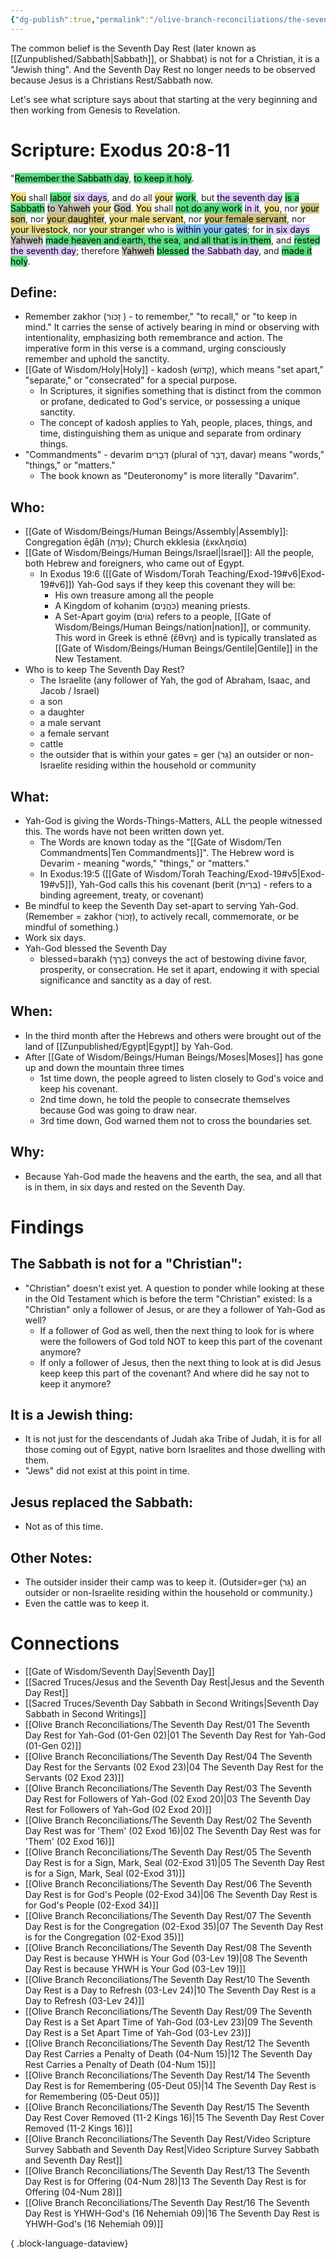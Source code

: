 ```yaml
---
{"dg-publish":true,"permalink":"/olive-branch-reconciliations/the-seventh-day-rest/03-the-seventh-day-rest-for-followers-of-yah-god-02-exod-20/","tags":["#OliveBranch","#Sabbath","#SeventhDayRest","S"]}
---
```


The common belief is the Seventh Day Rest (later known as [[Zunpublished/Sabbath\|Sabbath]], or Shabbat) is not for a Christian, it is a "Jewish thing". And the Seventh Day Rest no longer needs to be observed because Jesus is a Christians Rest/Sabbath now. 

Let's see what scripture says about that starting at the very beginning and then working from Genesis to Revelation. 
# Scripture: Exodus 20:8-11

"<mark style="background: #04CD3EA6;">Remember the Sabbath day</mark>, <mark style="background: #04CD3EA6;">to keep it holy</mark>. 

<mark style="background: #E0CC4BA6;">You</mark> shall <mark style="background: #04CD3EA6;">labor</mark> <mark style="background: #D2B3FFA6;">six days</mark>, and do all <mark style="background: #E0CC4BA6;">your</mark> <mark style="background: #04CD3EA6;">work</mark>, but <mark style="background: #D2B3FFA6;">the seventh day</mark> <mark style="background: #04CD3EA6;">is a Sabbath</mark> <mark style="background: #A4A089A6;">to Yahweh</mark> <mark style="background: #E0CC4BA6;">your</mark> <mark style="background: #A4A089A6;">God</mark>. <mark style="background: #E0CC4BA6;">You</mark> shall <mark style="background: #04CD3EA6;">not do any work</mark> <mark style="background: #D2B3FFA6;">in it</mark>, <mark style="background: #E0CC4BA6;">you</mark>, nor <mark style="background: #B2A23AA6;">your son</mark>, nor <mark style="background: #B2A23AA6;">your daughter</mark>, <mark style="background: #E0CC4BA6;">your male servant</mark>, nor <mark style="background: #B2A23AA6;">your female servant</mark>, nor <mark style="background: #E0CC4BA6;">your livestock</mark>, nor <mark style="background: #E0CC4BA6;">your stranger</mark> who is <mark style="background: #4DA6EDA6;">within your gates</mark>; for <mark style="background: #D2B3FFA6;">in six days</mark> <mark style="background: #A4A089A6;">Yahweh</mark> <mark style="background: #04CD3EA6;">made heaven and earth, the sea, and all that is in them</mark>, and <mark style="background: #04CD3EA6;">rested</mark> <mark style="background: #D2B3FFA6;">the seventh day</mark>; therefore <mark style="background: #A4A089A6;">Yahweh</mark> <mark style="background: #04CD3EA6;">blessed</mark> <mark style="background: #D2B3FFA6;">the Sabbath day</mark>, and <mark style="background: #04CD3EA6;">made it holy</mark>. 

## **Define**: 
- Remember zakhor (זָכוֹר )  - to remember," "to recall," or "to keep in mind." It carries the sense of actively bearing in mind or observing with intentionality, emphasizing both remembrance and action. The imperative form in this verse is a command, urging consciously remember and uphold the sanctity.
- [[Gate of Wisdom/Holy\|Holy]] - kadosh (קָדוֹשׁ), which means "set apart," "separate," or "consecrated" for a special purpose. 
	- In Scriptures, it signifies something that is distinct from the common or profane, dedicated to God's service, or possessing a unique sanctity. 
	- The concept of kadosh applies to Yah, people, places, things, and time, distinguishing them as unique and separate from ordinary things. 
- "Commandments" - devarim דְּבָרִים (plural of דָּבָר, davar) means "words," "things," or "matters." 
	- The book known as "Deuteronomy" is more literally "Davarim".

## **Who**:
- [[Gate of Wisdom/Beings/Human Beings/Assembly\|Assembly]]: Congregation ēḏāh (עֵדָה); Church ekklesia (ἐκκλησία)
- [[Gate of Wisdom/Beings/Human Beings/Israel\|Israel]]: All the people, both Hebrew and foreigners, who came out of Egypt.
	- In Exodus 19:6 ([[Gate of Wisdom/Torah Teaching/Exod-19#v6\|Exod-19#v6]]) Yah-God says if they keep this covenant they will be:
		- His own treasure among all the people
		- A Kingdom of kohanim (כֹּהֲנִים) meaning priests. 
		- A Set-Apart goyim (גּוֹיִם) refers to a people, [[Gate of Wisdom/Beings/Human Beings/nation\|nation]], or community. This word in Greek is ethnē (ἔθνη) and is typically translated as [[Gate of Wisdom/Beings/Human Beings/Gentile\|Gentile]] in the New Testament. 
- Who is to keep The Seventh Day Rest?
	- The Israelite (any follower of Yah, the god of Abraham, Isaac, and Jacob / Israel)
	- a son
	- a daughter
	- a male servant
	- a female servant 
	- cattle
	- the outsider that is within your gates = ger (גֵּר) an outsider or non-Israelite residing within the household or community

## **What**: 
- Yah-God is giving the Words-Things-Matters, ALL the people witnessed this. The words have not been written down yet.
	- The Words are known today as the "[[Gate of Wisdom/Ten Commandments\|Ten Commandments]]". The Hebrew word is Devarim - meaning "words," "things," or "matters." 
	- In Exodus:19:5 ([[Gate of Wisdom/Torah Teaching/Exod-19#v5\|Exod-19#v5]]), Yah-God calls this his covenant (berit (בְּרִית) - refers to a binding agreement, treaty, or covenant)
- Be mindful to keep the Seventh Day set-apart to serving Yah-God. (Remember = zakhor (זָכוֹר), to actively recall, commemorate, or be mindful of something.)
- Work six days.
- Yah-God blessed the Seventh Day
	- blessed=barakh (בֵּרַךְ) conveys the act of bestowing divine favor, prosperity, or consecration. He set it apart, endowing it with special significance and sanctity as a day of rest.

## **When**:
- In the third month after the Hebrews and others were brought out of the land of [[Zunpublished/Egypt\|Egypt]] by Yah-God.
- After [[Gate of Wisdom/Beings/Human Beings/Moses\|Moses]] has gone up and down the mountain three times
	- 1st time down, the people agreed to listen closely to God's voice and keep his covenant.
	- 2nd time down, he told the people to consecrate themselves because God was going to draw near.
	- 3rd time down, God warned them not to cross the boundaries set.

## **Why**: 
- Because Yah-God made the heavens and the earth, the sea, and all that is in them, in six days and rested on the Seventh Day.

# Findings

## The Sabbath is not for a "Christian":
- "Christian" doesn't exist yet. A question to ponder while looking at these in the Old Testament which is before the term "Christian" existed: Is a "Christian" only a follower of Jesus, or are they a follower of Yah-God as well? 
	- If a follower of God as well, then the next thing to look for is where were the followers of God told NOT to keep this part of the covenant anymore?
	- If only a follower of Jesus, then the next thing to look at is did Jesus keep keep this part of the covenant? And where did he say not to keep it anymore?
## It is a Jewish thing: 
-  It is not just for the descendants of Judah aka Tribe of Judah, it is for all those coming out of Egypt, native born Israelites and those dwelling with them. 
- "Jews" did not exist at this point in time.
## Jesus replaced the Sabbath:
- Not as of this time.

## Other Notes:
- The outsider insider their camp was to keep it. (Outsider=ger (גֵּר) an outsider or non-Israelite residing within the household or community.)
- Even the cattle was to keep it.

# Connections

- [[Gate of Wisdom/Seventh Day\|Seventh Day]]
- [[Sacred Truces/Jesus and the Seventh Day Rest\|Jesus and the Seventh Day Rest]]
- [[Sacred Truces/Seventh Day Sabbath in Second Writings\|Seventh Day Sabbath in Second Writings]]
- [[Olive Branch Reconciliations/The Seventh Day Rest/01 The Seventh Day Rest for Yah-God (01-Gen 02)\|01 The Seventh Day Rest for Yah-God (01-Gen 02)]]
- [[Olive Branch Reconciliations/The Seventh Day Rest/04 The Seventh Day Rest for the Servants (02 Exod 23)\|04 The Seventh Day Rest for the Servants (02 Exod 23)]]
- [[Olive Branch Reconciliations/The Seventh Day Rest/03 The Seventh Day Rest for Followers of Yah-God (02 Exod 20)\|03 The Seventh Day Rest for Followers of Yah-God (02 Exod 20)]]
- [[Olive Branch Reconciliations/The Seventh Day Rest/02 The Seventh Day Rest was for 'Them' (02 Exod 16)\|02 The Seventh Day Rest was for 'Them' (02 Exod 16)]]
- [[Olive Branch Reconciliations/The Seventh Day Rest/05 The Seventh Day Rest is for a Sign, Mark, Seal (02-Exod 31)\|05 The Seventh Day Rest is for a Sign, Mark, Seal (02-Exod 31)]]
- [[Olive Branch Reconciliations/The Seventh Day Rest/06 The Seventh Day Rest is for God's People (02-Exod 34)\|06 The Seventh Day Rest is for God's People (02-Exod 34)]]
- [[Olive Branch Reconciliations/The Seventh Day Rest/07 The Seventh Day Rest is for the Congregation (02-Exod 35)\|07 The Seventh Day Rest is for the Congregation (02-Exod 35)]]
- [[Olive Branch Reconciliations/The Seventh Day Rest/08 The Seventh Day Rest is because YHWH is Your God (03-Lev 19)\|08 The Seventh Day Rest is because YHWH is Your God (03-Lev 19)]]
- [[Olive Branch Reconciliations/The Seventh Day Rest/10 The Seventh Day Rest is a Day to Refresh (03-Lev 24)\|10 The Seventh Day Rest is a Day to Refresh (03-Lev 24)]]
- [[Olive Branch Reconciliations/The Seventh Day Rest/09 The Seventh Day Rest is a Set Apart Time of Yah-God (03-Lev 23)\|09 The Seventh Day Rest is a Set Apart Time of Yah-God (03-Lev 23)]]
- [[Olive Branch Reconciliations/The Seventh Day Rest/12 The Seventh Day Rest Carries a Penalty of Death (04-Num 15)\|12 The Seventh Day Rest Carries a Penalty of Death (04-Num 15)]]
- [[Olive Branch Reconciliations/The Seventh Day Rest/14 The Seventh Day Rest is for Remembering (05-Deut 05)\|14 The Seventh Day Rest is for Remembering (05-Deut 05)]]
- [[Olive Branch Reconciliations/The Seventh Day Rest/15 The Seventh Day Rest Cover Removed (11-2 Kings 16)\|15 The Seventh Day Rest Cover Removed (11-2 Kings 16)]]
- [[Olive Branch Reconciliations/The Seventh Day Rest/Video Scripture Survey Sabbath and Seventh Day Rest\|Video Scripture Survey Sabbath and Seventh Day Rest]]
- [[Olive Branch Reconciliations/The Seventh Day Rest/13 The Seventh Day Rest is for Offering (04-Num 28)\|13 The Seventh Day Rest is for Offering (04-Num 28)]]
- [[Olive Branch Reconciliations/The Seventh Day Rest/16 The Seventh Day Rest is YHWH-God's (16 Nehemiah 09)\|16 The Seventh Day Rest is YHWH-God's (16 Nehemiah 09)]]

{ .block-language-dataview}





